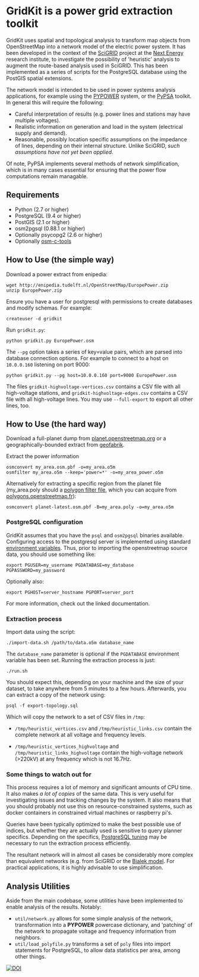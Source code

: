 # GridKit is a power grid extraction toolkit

GridKit uses spatial and topological analysis to transform map objects
from OpenStreetMap into a network model of the electric power
system. It has been developed in the context of the
[SciGRID](http://scigrid.de) project at the
[Next Energy](http://www.next-energy.de/) research institute, to
investigate the possibility of 'heuristic' analysis to augment the
route-based analysis used in SciGRID. This has been implemented as a
series of scripts for the PostgreSQL database using the PostGIS
spatial extensions.

The network model is intended to be used in power systems analysis
applications, for example using the
[PYPOWER](https://rwl.github.io/PYPOWER) system, or the
[PyPSA](https://github.com/FRESNA/PyPSA) toolkit. In general this will
require the following:

* Careful interpretation of results (e.g. power lines and stations may
  have multiple voltages).
* Realistic information on generation and load in the system
  (electrical supply and demand).
* Reasonable, possibly location specific assumptions on the impedance
  of lines, depending on their internal structure. Unlike SciGRID,
  *such assumptions have not yet been applied*.

Of note, PyPSA implements several methods of network simplification,
which is in many cases essential for ensuring that the power flow
computations remain managable.

## Requirements

* Python (2.7 or higher)
* PostgreSQL (9.4 or higher)
* PostGIS (2.1 or higher)
* osm2pgsql (0.88.1 or higher)
* Optionally psycopg2 (2.6 or higher)
* Optionally [osm-c-tools](https://gitlab.com/osm-c-tools/osmctools)


## How to Use (the simple way)

Download a power extract from enipedia:

    wget http://enipedia.tudelft.nl/OpenStreetMap/EuropePower.zip
    unzip EuropePower.zip

Ensure you have a user for postgresql with permissions to create
databases and modify schemas. For example:

    createuser -d gridkit

Run `gridkit.py`:

    python gridkit.py EuropePower.osm

The `--pg` option takes a series of key=value pairs, which are parsed
into database connection options. For example to connect to a host on
`10.0.0.160` listening on port 9000:

    python gridkit.py --pg host=10.0.0.160 port=9000 EuropePower.osm

The files `gridkit-highvoltage-vertices.csv` contains a CSV file with
all high-voltage stations, and `gridkit-highvoltage-edges.csv`
contains a CSV file with all high-voltage lines. You may use
`--full-export` to export all other lines, too.

## How to Use (the hard way)

Download a full-planet dump from
[planet.openstreetmap.org](http://planet.openstreetmap.org/pbf/) or a
geographically-bounded extract from
[geofabrik](http://download.geofabrik.de/).

Extract the power information

    osmconvert my_area.osm.pbf -o=my_area.o5m
    osmfilter my_area.o5m --keep='power=*' -o=my_area_power.o5m

Alternatively for extracting a specific region from the planet file
(my\_area.poly should a
[polygon filter file](http://wiki.openstreetmap.org/wiki/Osmosis/Polygon_Filter_File_Format),
which you can acquire from
[polygons.openstreetmap.fr](http://polygons.openstreetmap.fr)):

    osmconvert planet-latest.osm.pbf -B=my_area.poly -o=my_area.o5m

### PostgreSQL configuration

GridKit assumes that you have the `psql` and `osm2pgsql` binaries
available. Configuring access to the postgresql server is implemented
using standard
[environment variables](http://www.postgresql.org/docs/9.4/static/libpq-envars.html). Thus,
prior to importing the openstreetmap source data, you should use something like:

    export PGUSER=my_username PGDATABASE=my_database PGPASSWORD=my_password

Optionally also:

    export PGHOST=server_hostname PGPORT=server_port

For more information, check out the linked documentation.

### Extraction process

Import data using the script:

    ./import-data.sh /path/to/data.o5m database_name

The `database_name` parameter is optional if the `PGDATABASE`
environment variable has been set. Running the extraction process is just:

    ./run.sh

You should expect this, depending on your machine and the size of your
dataset, to take anywhere from 5 minutes to a few hours. Afterwards,
you can extract a copy of the network using:

    psql -f export-topology.sql

Which will copy the network to a set of CSV files in `/tmp`:

* `/tmp/heuristic_vertices.csv` and `/tmp/heuristic_links.csv` contain
  the complete network at all voltage and frequency levels.

* `/tmp/heuristic_vertices_highvoltage` and
  `/tmp/heuristic_links_highvoltage` contain the high-voltage network
  (>220kV) at any frequency which is not 16.7Hz.


### Some things to watch out for

This process requires a lot of memory and significant amounts of CPU
time. It also makes *a lot of copies* of the same data. This is very
useful for investigating issues and tracking changes by the system. It
also means that you should probably not use this on
resource-constrained systems, such as docker containers in constrained
virtual machines or raspberry pi's.

Queries have been typically optimized to make the best possible use of
indices, but whether they are actually used is sensitive to query
planner specifics. Depending on the specifics,
[PostgreSQL tuning](https://wiki.postgresql.org/wiki/Performance_Optimization)
may be necessary to run the extraction process efficiently.

The resultant network will in almost all cases be considerably more
complex than equivalent networks (e.g. from SciGRID or the
[Bialek model](http://www.powerworld.com/knowledge-base/updated-and-validated-power-flow-model-of-the-main-continental-european-transmission-network). For
practical applications, it is highly advisable to use simplification.


## Analysis Utilities

Aside from the main codebase, some utilities have been implemented to
enable analysis of the results. Notably:

* `util/network.py` allows for some simple analysis of the network,
  transformation into a **PYPOWER** powercase dictionary, and
  'patching' of the network to propagate voltage and frequency
  information from neighbors.
* `util/load_polyfile.py` transforms a set of `poly` files into import
  statements for PostgreSQL, to allow data statistics per area, among
  other things.


[![DOI](https://zenodo.org/badge/20808/bdw/GridKit.svg)](https://zenodo.org/badge/latestdoi/20808/bdw/GridKit)
